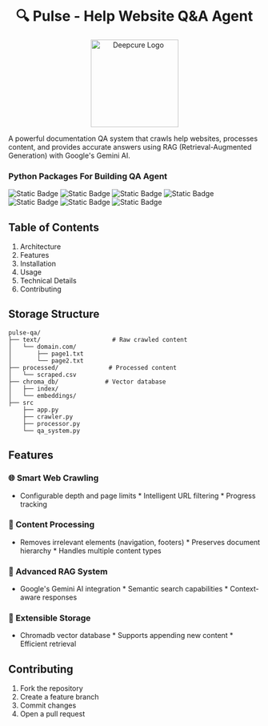 <h1 align="center">🔍 Pulse - Help Website Q&A Agent</h1>

<!-- Center-align the logo and set its size -->
<p align="center">
  <img src="https://github.com/user-attachments/assets/fc619cf4-f0ce-4e30-9884-a9a6a6623940" alt="Deepcure Logo" width="175" height="175"/>
</p>


A powerful documentation QA system that crawls help websites, processes content, and provides accurate answers using RAG (Retrieval-Augmented Generation) with Google's Gemini AI.

### Python Packages For Building QA Agent 
![Static Badge](https://img.shields.io/badge/Python-3.10slim-blue)
![Static Badge](https://img.shields.io/badge/pandas-2.2.3-red)
![Static Badge](https://img.shields.io/badge/langchain_community-0.3.12-yellow)
![Static Badge](https://img.shields.io/badge/langchain_google_vertexai-2.0.9-lightblue)
![Static Badge](https://img.shields.io/badge/langchain_google_genai-2.0.7-green)
![Static Badge](https://img.shields.io/badge/chromadb-0.5.23-purple)
![Static Badge](https://img.shields.io/badge/gradio-5.9.1-yellow)


## Table of Contents

1. Architecture
2. Features
3. Installation
4. Usage
5. Technical Details
6. Contributing

## Storage Structure

```
pulse-qa/
├── text/                    # Raw crawled content
│   └── domain.com/
│       ├── page1.txt
│       └── page2.txt
├── processed/              # Processed content
│   └── scraped.csv
├── chroma_db/             # Vector database
│   ├── index/
│   └── embeddings/
├── src
    ├── app.py
    ├── crawler.py
    ├── processor.py
    └── qa_system.py
```
## Features

### 🌐 Smart Web Crawling

* Configurable depth and page limits * Intelligent URL filtering * Progress tracking


### 📑 Content Processing

* Removes irrelevant elements (navigation, footers) * Preserves document hierarchy * Handles multiple content types


### 🧠 Advanced RAG System

* Google's Gemini AI integration * Semantic search capabilities * Context-aware responses


### 💾 Extensible Storage

* Chromadb vector database * Supports appending new content * Efficient retrieval
  
## Contributing

1. Fork the repository
2. Create a feature branch
3. Commit changes
4. Open a pull request
